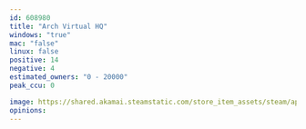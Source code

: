 ```yaml
---
id: 608980
title: "Arch Virtual HQ"
windows: "true"
mac: "false"
linux: false
positive: 14
negative: 4
estimated_owners: "0 - 20000"
peak_ccu: 0

image: https://shared.akamai.steamstatic.com/store_item_assets/steam/apps/608980/header.jpg?t=1491501559
opinions:
---
```

